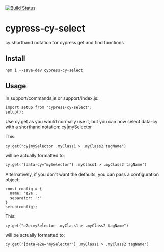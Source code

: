 [![Build Status](https://travis-ci.com/FlorianGoussin/cypress-cy-select.svg?branch=master)](https://travis-ci.com/FlorianGoussin/cypress-cy-select)

# cypress-cy-select

cy shorthand notation for cypress get and find functions

## Install

```
npm i --save-dev cypress-cy-select
```

## Usage

In support/commands.js or support/index.js:

```
import setup from 'cypress-cy-select';
setup();
```

Use cy.get as you would normally use it, but you can now select data-cy with a shorthand notation: cy|mySelector

This:

```
cy.get("cy|mySelector .myClass1 > .myClass2 tagName")
```

will be actually formatted to:

```
cy.get('[data-cy="mySelector"] .myClass1 > .myClass2 tagName')
```

Alternatively, if you don't want the defaults, you can pass a configuration object:

```
const config = {
  name: 'e2e',
  separator: ':'
}
setup(config);
```

This:

```
cy.get("e2e:mySelector .myClass1 > .myClass2 tagName")
```

will be actually formatted to:

```
cy.get('[data-e2e="mySelector"] .myClass1 > .myClass2 tagName')
```
